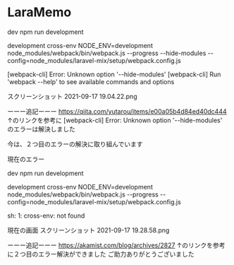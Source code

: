 # LaraMemo
dev
npm run development

development
cross-env NODE_ENV=development node_modules/webpack/bin/webpack.js --progress --hide-modules --config=node_modules/laravel-mix/setup/webpack.config.js

[webpack-cli] Error: Unknown option '--hide-modules'
[webpack-cli] Run 'webpack --help' to see available commands and options

スクリーンショット 2021-09-17 19.04.22.png

ーーー追記ーーー
https://qiita.com/yutarou/items/e00a05b4d84ed40dc444
↑のリンクを参考に
[webpack-cli] Error: Unknown option '--hide-modules'
のエラーは解決しました

今は、２つ目のエラーの解決に取り組んでいます

現在のエラー

dev
npm run development

development
cross-env NODE_ENV=development node_modules/webpack/bin/webpack.js --progress --config=node_modules/laravel-mix/setup/webpack.config.js

sh: 1: cross-env: not found

現在の画面
スクリーンショット 2021-09-17 19.28.58.png

ーーー追記ーーー
https://akamist.com/blog/archives/2827
↑のリンクを参考に２つ目のエラー解決ができました
ご助力ありがとうございました
